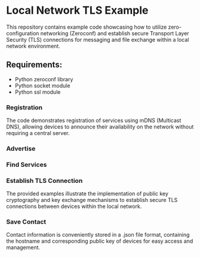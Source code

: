 # Local Network TLS Example

This repository contains example code showcasing how to utilize zero-configuration networking (Zeroconf) and establish secure Transport Layer Security (TLS) connections for messaging and file exchange within a local network environment.

## Requirements:
- Python zeroconf library
- Python socket module
- Python ssl module

### Registration
The code demonstrates registration of services using mDNS (Multicast DNS), allowing devices to announce their availability on the network without requiring a central server.

### Advertise

### Find Services

### Establish TLS Connection
The provided examples illustrate the implementation of public key cryptography and key exchange mechanisms to establish secure TLS connections between devices within the local network.

### Save Contact
Contact information is conveniently stored in a .json file format, containing the hostname and corresponding public key of devices for easy access and management.
